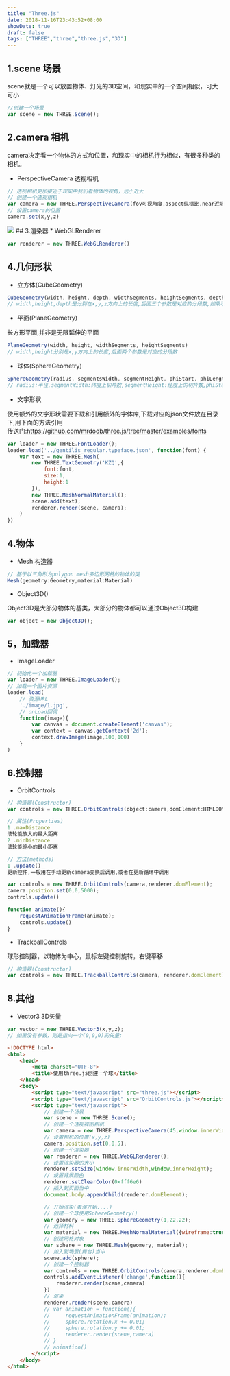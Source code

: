 ```yaml
---
title: "Three.js"
date: 2018-11-16T23:43:52+08:00
showDate: true
draft: false
tags: ["THREE","three","three.js","3D"]
---
```

## 1.scene 场景
scene就是一个可以放置物体、灯光的3D空间，和现实中的一个空间相似，可大可小
```js
//创建一个场景
var scene = new THREE.Scene();
```
## 2.camera 相机
camera决定看一个物体的方式和位置，和现实中的相机行为相似，有很多种类的相机。

* PerspectiveCamera 透视相机

```js
// 透视相机更加接近于现实中我们看物体的视角，远小近大
// 创建一个透视相机
var camera = new THREE.PerspectiveCamera(fov可视角度,aspect纵横比,near近端距离,far远端距离)
// 设置camera的位置
camera.set(x,y,z)
```
<img src="/PCamera.jpg">
## 3.渲染器
* WebGLRenderer

```js
var renderer = new THREE.WebGLRenderer()
```


## 4.几何形状
* 立方体(CubeGeometry)

```js
CubeGeometry(width, height, depth, widthSegments, heightSegments, depthSegments)
// width,height,depth是分别在x,y,z方向上的长度,后面三个参数是对应的分段数,如果不需要分段可以不设置。几何中心在原点
```
* 平面(PlaneGeometry)

长方形平面,并非是无限延伸的平面  

```js
PlaneGeometry(width, height, widthSegments, heightSegments)
// width,height分别是x,y方向上的长度,后面两个参数是对应的分段数
```
* 球体(SphereGeometry)

```js
SphereGeometry(radius, segmentsWidth, segmentHeight, phiStart, phiLength, thetaStart, thetaLength)
// radius:半径,segmentWidth:纬度上切片数,segmentHeight:经度上的切片数,phiStart:经度开始的弧度,phiLength:经度跨过的弧度,thetaStart:纬度开始的弧度,thetaLength:纬度跨过的弧度
```
* 文字形状
  
使用额外的文字形状需要下载和引用额外的字体库,下载对应的json文件放在目录下,用下面的方法引用
<br>传送门:https://github.com/mrdoob/three.js/tree/master/examples/fonts
```js
var loader = new THREE.FontLoader();
loader.load('../gentilis_regular.typeface.json', function(font) {
    var text = new THREE.Mesh(
        new THREE.TextGeometry('KZQ',{
            font:font,
            size:1,
            height:1
        }),
        new THREE.MeshNormalMaterial();
        scene.add(text);
        renderer.render(scene, camera);
    )
})
```
## 4.物体

* Mesh 构造器

```js
// 基于以三角形为polygon mesh多边形网格的物体的类
Mesh(geometry:Geometry,material:Material)
```

* Object3D()

Object3D是大部分物体的基类，大部分的物体都可以通过Object3D构建
```js
var object = new Object3D();
```

## 5，加载器
* ImageLoader

```js
// 初始化一个加载器
var loader = new THREE.ImageLoader();
// 加载一个图片资源
loader.load(
    // 资源URL
    './image/1.jpg',
    // onLoad回调
    function(image){ 
        var canvas = document.createElement('canvas');
        var context = canvas.getContext('2d');
        context.drawImage(image,100,100)
    }
)
```

## 6.控制器
* OrbitControls
  
```js
// 构造器(Constructor)
var controls = new THREE.OrbitControls(object:camera,domElement:HTMLDOMElement);

// 属性(Properties)
1 .maxDistance
滚轮能放大的最大距离
2 .minDistance
滚轮能缩小的最小距离

// 方法(methods)
1 .update()
更新控件,一般用在手动更新camera变换后调用,或者在更新循环中调用

var controls = new THREE.OrbitControls(camera,renderer.domElement);
camera.position.set(0,0,5000);
controls.update()

function animate(){
    requestAnimationFrame(animate);
    controls.update()
}
```
* TrackballControls

球形控制器，以物体为中心，鼠标左键控制旋转，右键平移
```js
// 构造器(Constructor)
var controls = new THREE.TrackballControls(camera, renderer.domElement)
```

## 8.其他
* Vector3 3D矢量

```js
var vector = new THREE.Vector3(x,y,z);
// 如果没有参数，则是指向一个(0,0,0)的矢量;
```











```html
<!DOCTYPE html>
<html>
    <head>
        <meta charset="UTF-8">
        <title>使用three.js创建一个球</title>
    </head>
    <body>
        <script type="text/javascript" src="three.js"></script>
        <script type="text/javascript" src="OrbitControls.js"></script>
        <script type="text/javascript">
            // 创建一个场景
            var scene = new THREE.Scene();
            // 创建一个透视视图相机
            var camera = new THREE.PerspectiveCamera(45,window.innerWidth/innerHeight,1,1000);
            // 设置相机的位置(x,y,z)
            camera.position.set(0,0,5);
            // 创建一个渲染器
            var renderer = new THREE.WebGLRenderer();
            // 设置渲染器的大小
            renderer.setSize(window.innerWidth,window.innerHeight);
            // 设置背景颜色
            renderer.setClearColor(0xfff6e6)
            // 插入到页面当中
            document.body.appendChild(renderer.domElement);

            // 开始渲染(表演开始....)
            // 创建一个球使用SphereGeometry()
            var geomery = new THREE.SphereGeometry(1,22,22);
            // 选择材料
            var material = new THREE.MeshNormalMaterial({wireframe:true});
            // 创建网格对象
            var sphere = new THREE.Mesh(geomery, material);
            // 加入到场景(舞台)当中
            scene.add(sphere);
            // 创建一个控制器
            var controls = new THREE.OrbitControls(camera,renderer.domElement);
            controls.addEventListener('change',function(){
                renderer.render(scene,camera)
            })
            // 渲染
            renderer.render(scene,camera)
            // var animation = function(){
            //     requestAnimationFrame(animation);
            //     sphere.rotation.x += 0.01;
            //     sphere.rotation.y += 0.01;
            //     renderer.render(scene,camera)
            // }
            // animation()
        </script>
    </body>
</html>
```
